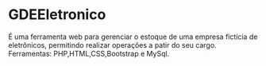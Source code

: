 # GDEEletronico
É uma ferramenta web para gerenciar o estoque de uma empresa fictícia de eletrônicos, permitindo realizar operações a patir do seu cargo. Ferramentas: PHP,HTML,CSS,Bootstrap e MySql. 
